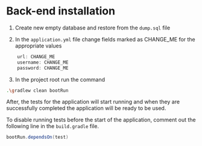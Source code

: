 # Back-end installation
1. Create new empty database and restore from the `dump.sql` file

2. In the `application.yml` file change fields marked as CHANGE_ME for the appropriate values

```java
    url: CHANGE_ME
    username: CHANGE_ME
    password: CHANGE_ME
```
3. In the project root run the command
```bash
.\gradlew clean bootRun
```

After, the tests for the application will start running and when they are successfully completed the application will be ready to be used.


To disable running tests before the start of the application, comment out the following line in the `build.gradle` file.
```java
bootRun.dependsOn(test)
```

